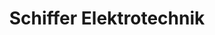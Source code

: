 ---
title: "Schiffer Elektrotechnik"
url: /taunusstein/schiffer-elektrotechnik/
shop: Elektronik
---